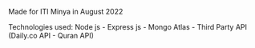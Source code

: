 Made for ITI Minya in August 2022

Technologies used: Node js - Express js - Mongo Atlas - Third Party API (Daily.co API - Quran API)
